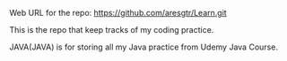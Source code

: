 Web URL for the repo: https://github.com/aresgtr/Learn.git

This is the repo that keep tracks of my coding practice.

JAVA(JAVA) is for storing all my Java practice from Udemy Java Course.

